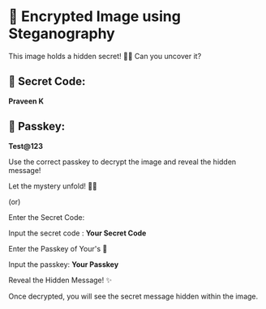 # 🔐 Encrypted Image using Steganography  

This image holds a hidden secret! 🕵️‍♂️ Can you uncover it?  

## 🔎 Secret Code:  
**Praveen K**  

## 🔑 Passkey:  
**Test@123**  

Use the correct passkey to decrypt the image and reveal the hidden message!  

Let the mystery unfold! 🚀✨ 

(or)

Enter the Secret Code:

Input the secret code : **Your Secret Code**

Enter the Passkey of Your's 🔑

Input the passkey:  **Your Passkey**

Reveal the Hidden Message! ✨

Once decrypted, you will see the secret message hidden within the image.